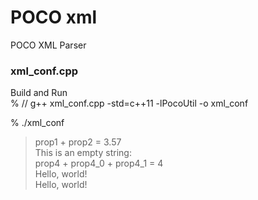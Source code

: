 POCO xml
===============

POCO XML Parser  <br/>

 ### xml_conf.cpp

Build and Run <br/>
% // g++ xml_conf.cpp -std=c++11 -lPocoUtil  -o xml_conf <br/>

% ./xml_conf <br/>
> prop1 + prop2 = 3.57 <br/>
> This is an empty string: <br/>
> prop4 + prop4_0 + prop4_1 = 4 <br/>
 > Hello, world! <br/>
> Hello, world! <br/>

